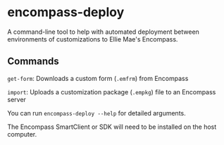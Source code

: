 # encompass-deploy

A command-line tool to help with automated deployment between environments of customizations to Ellie Mae's Encompass.

## Commands

`get-form`: Downloads a custom form (`.emfrm`) from Encompass

`import`: Uploads a customization package (`.empkg`) file to an Encompass server

You can run `encompass-deploy --help` for detailed arguments.

The Encompass SmartClient or SDK will need to be installed on the host computer.